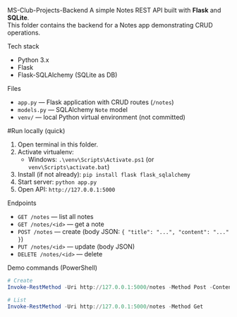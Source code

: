 MS-Club-Projects-Backend
A simple Notes REST API built with **Flask** and **SQLite**.  
This folder contains the backend for a Notes app demonstrating CRUD operations.

 Tech stack
- Python 3.x
- Flask
- Flask-SQLAlchemy (SQLite as DB)

Files
- `app.py` — Flask application with CRUD routes (`/notes`)
- `models.py` — SQLAlchemy `Note` model
- `venv/` — local Python virtual environment (not committed)

#Run locally (quick)
1. Open terminal in this folder.
2. Activate virtualenv:
   - Windows: `.\venv\Scripts\Activate.ps1` (or `venv\Scripts\activate.bat`)
3. Install (if not already): `pip install flask flask_sqlalchemy`
4. Start server: `python app.py`
5. Open API: `http://127.0.0.1:5000`

 Endpoints
- `GET /notes` — list all notes  
- `GET /notes/<id>` — get a note  
- `POST /notes` — create (body JSON: `{ "title": "...", "content": "..." }`)  
- `PUT /notes/<id>` — update (body JSON)  
- `DELETE /notes/<id>` — delete

Demo commands (PowerShell)
```powershell
# Create
Invoke-RestMethod -Uri http://127.0.0.1:5000/notes -Method Post -ContentType "application/json" -Body '{"title":"First note","content":"This is a test note."}'

# List
Invoke-RestMethod -Uri http://127.0.0.1:5000/notes -Method Get
```
